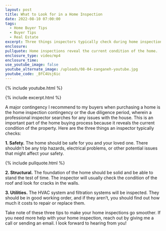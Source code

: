 ```yaml
---
layout: post
title: What to Look for in a Home Inspection
date: 2022-08-10 07:00:00
tags:
  - Home Buyer Tips
  - Buyer Tips
  - Real Estate
excerpt: Three things inspectors typically check during home inspections.
enclosure:
pullquote: Home inspections reveal the current condition of the home.
enclosure_type: video/mp4
enclosure_time:
use_youtube_image: false
youtube_alternate_image: /uploads/08-04-zanganeh-youtube.jpg
youtube_code: _BfC4Usj6ic
---
```

{% include youtube.html %}

{% include excerpt.html %}

A major contingency I recommend to my buyers when purchasing a home is the home inspection contingency or the due diligence period, wherein a professional inspector searches for any issues with the house. This is an important part of the home buying process because it reveals the current condition of the property. Here are the three things an inspector typically checks:

**1\. Safety.** The home should be safe for you and your loved one. There shouldn’t be any trip hazards, electrical problems, or other potential issues that might affect your safety.

{% include pullquote.html %}

**2\. Structural.** The foundation of the home should be solid and be able to stand the test of time. The inspector will usually check the condition of the roof and look for cracks in the walls.&nbsp;

**3\. Utilities.** The HVAC system and filtration systems will be inspected. They should be in good working order, and if they aren’t, you should find out how much it costs to repair or replace them.

Take note of these three tips to make your home inspections go smoother. If you need more help with your home inspection, reach out by giving me a call or sending an email. I look forward to hearing from you\!
